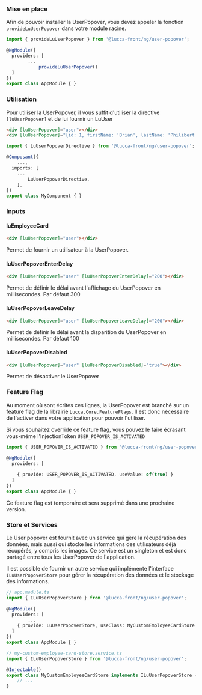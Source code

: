 ### Mise en place

Afin de pouvoir installer la UserPopover, vous devez appeler la fonction `provideLuUserPopover` dans votre module racine.

```typescript
import { provideLuUserPopover } from '@lucca-front/ng/user-popover';

@NgModule({
  providers: [
		...
			provideLuUserPopover()
  ]
})
export class AppModule { }
```

### Utilisation

Pour utiliser la UserPopover, il vous suffit d'utiliser la directive `[luUserPopover]` et de lui fournir un LuUser

```html
<div [luUserPopover]="user"></div>
<div [luUserPopover]="{id: 1, firstName: 'Brian', lastName: 'Philibert'}"></div>
```

```typescript
import { LuUserPopoverDirective } from '@lucca-front/ng/user-popover';

@Composant({
	...,
  imports: [
	...
		LuUserPopoverDirective,
	],
})
export class MyComponent { }
```

### Inputs

#### luEmployeeCard

```html
<div [luUserPopover]="user"></div>
```

Permet de fournir un utilisateur à la UserPopover.


#### luUserPopoverEnterDelay

```html
<div [luUserPopover]="user" [luUserPopoverEnterDelay]="200"></div>
```

Permet de définir le délai avant l'affichage du UserPopover en millisecondes. Par défaut 300

#### luUserPopoverLeaveDelay

```html
<div [luUserPopover]="user" [luUserPopoverLeaveDelay]="200"></div>
```

Permet de définir le délai avant la disparition du UserPopover en millisecondes. Par défaut 100

#### luUserPopoverDisabled

```html	
<div [luUserPopover]="user" [luUserPopoverDisabled]="true"></div>
```

Permet de désactiver le UserPopover

### Feature Flag
Au moment où sont écrites ces lignes, la UserPopover est branché sur un feature flag de la librairie `Lucca.Core.FeatureFlags`.
Il est donc nécessaire de l'activer dans votre application pour pouvoir l'utiliser.

Si vous souhaitez override ce feature flag, vous pouvez le faire écrasant vous-même l'InjectionToken `USER_POPOVER_IS_ACTIVATED`

```typescript
import { USER_POPOVER_IS_ACTIVATED } from '@lucca-front/ng/user-popover';

@NgModule({
  providers: [
		...
	{ provide: USER_POPOVER_IS_ACTIVATED, useValue: of(true) }
  ]
})
export class AppModule { }
```

Ce feature flag est temporaire et sera supprimé dans une prochaine version.

### Store et Services
Le User popover est fournit avec un service qui gère la récupération des données, mais aussi qui stocke les informations des utilisateurs déjà récupérés, y compris les images.
Ce service est un singleton et est donc partagé entre tous les UserPopover de l'application.

Il est possible de fournir un autre service qui implémente l'interface `ILuUserPopoverStore` pour gérer la récupération des données et le stockage des informations.

```typescript
// app.module.ts
import { ILuUserPopoverStore } from '@lucca-front/ng/user-popover';

@NgModule({
  providers: [
		...
	{ provide: LuUserPopoverStore, useClass: MyCustomEmployeeCardStore }
  ]
})
export class AppModule { }

// my-custom-employee-card-store.service.ts
import { ILuUserPopoverStore } from '@lucca-front/ng/user-popover';

@Injectable()
export class MyCustomEmployeeCardStore implements ILuUserPopoverStore {
	// ...
}
```






